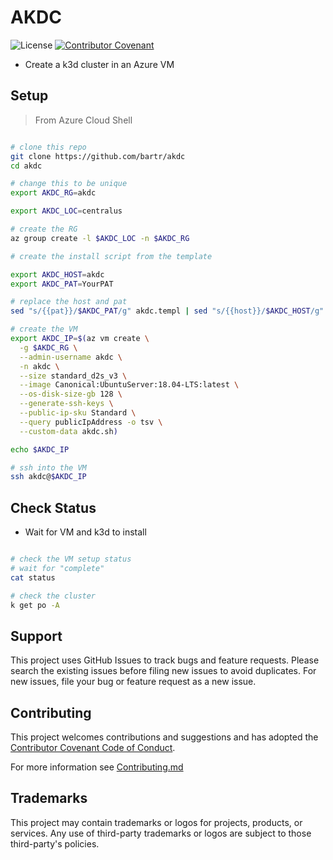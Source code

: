 # AKDC

![License](https://img.shields.io/badge/license-MIT-green.svg)
[![Contributor Covenant](https://img.shields.io/badge/Contributor%20Covenant-2.1-4baaaa.svg)](code_of_conduct.md)

- Create a k3d cluster in an Azure VM

## Setup

> From Azure Cloud Shell

```bash

# clone this repo
git clone https://github.com/bartr/akdc
cd akdc

# change this to be unique
export AKDC_RG=akdc

export AKDC_LOC=centralus

# create the RG
az group create -l $AKDC_LOC -n $AKDC_RG

# create the install script from the template

export AKDC_HOST=akdc
export AKDC_PAT=YourPAT

# replace the host and pat
sed "s/{{pat}}/$AKDC_PAT/g" akdc.templ | sed "s/{{host}}/$AKDC_HOST/g" > akdc.sh

# create the VM
export AKDC_IP=$(az vm create \
  -g $AKDC_RG \
  --admin-username akdc \
  -n akdc \
  --size standard_d2s_v3 \
  --image Canonical:UbuntuServer:18.04-LTS:latest \
  --os-disk-size-gb 128 \
  --generate-ssh-keys \
  --public-ip-sku Standard \
  --query publicIpAddress -o tsv \
  --custom-data akdc.sh)

echo $AKDC_IP

# ssh into the VM
ssh akdc@$AKDC_IP

```

## Check Status

- Wait for VM and k3d to install

```bash

# check the VM setup status
# wait for "complete"
cat status

# check the cluster
k get po -A

```

## Support

This project uses GitHub Issues to track bugs and feature requests. Please search the existing issues before filing new issues to avoid duplicates.  For new issues, file your bug or feature request as a new issue.

## Contributing

This project welcomes contributions and suggestions and has adopted the [Contributor Covenant Code of Conduct](https://www.contributor-covenant.org/version/2/1/code_of_conduct.html).

For more information see [Contributing.md](./.github/CONTRIBUTING.md)

## Trademarks

This project may contain trademarks or logos for projects, products, or services. Any use of third-party trademarks or logos are subject to those third-party's policies.

